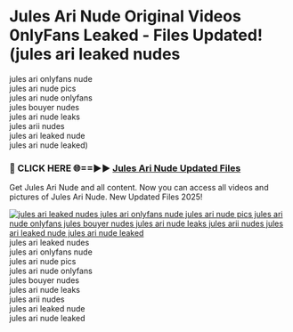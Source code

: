 # Jules Ari Nude Original Videos 0nlyFans Leaked - Files Updated! (jules ari leaked nudes<br>
jules ari onlyfans nude<br>
jules ari nude pics<br>
jules ari nude onlyfans<br>
jules bouyer nudes<br>
jules ari nude leaks<br>
jules arii nudes<br>
jules ari leaked nude<br>
jules ari nude leaked)

<h3>🔴 CLICK HERE 🌐==►► <a href="https://tinyurl.com/2p9ay9w9" rel="nofollow">Jules Ari Nude Updated Files</a></h3>

Get Jules Ari Nude and all content. Now you can access all videos and pictures of Jules Ari Nude. New Updated Files 2025!

[![jules ari leaked nudes<br>
jules ari onlyfans nude<br>
jules ari nude pics<br>
jules ari nude onlyfans<br>
jules bouyer nudes<br>
jules ari nude leaks<br>
jules arii nudes<br>
jules ari leaked nude<br>
jules ari nude leaked](https://i.imgur.com/KQgVmj3.gif)](https://tinyurl.com/2p9ay9w9)
jules ari leaked nudes<br>
jules ari onlyfans nude<br>
jules ari nude pics<br>
jules ari nude onlyfans<br>
jules bouyer nudes<br>
jules ari nude leaks<br>
jules arii nudes<br>
jules ari leaked nude<br>
jules ari nude leaked